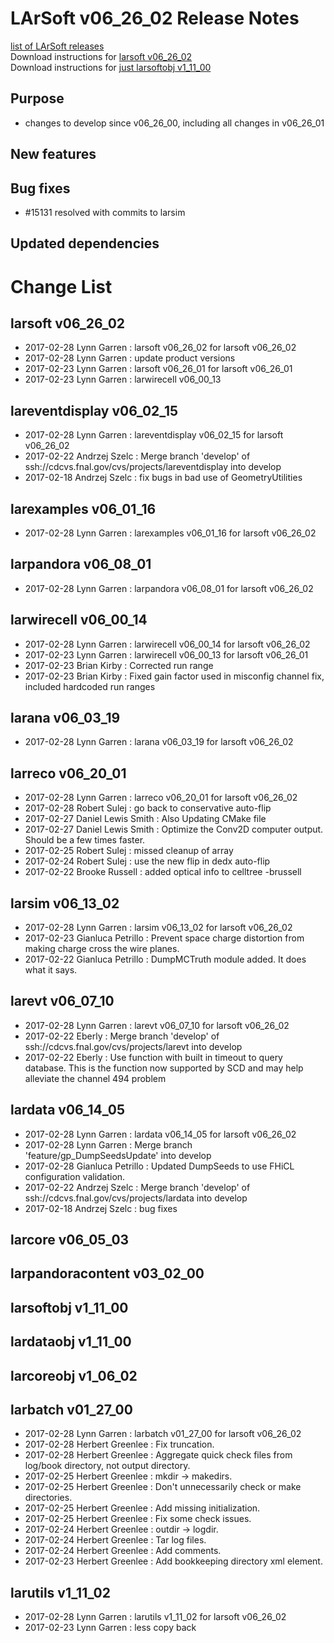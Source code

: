 # LArSoft v06_26_02 Release Notes



[list of LArSoft releases](LArSoft_release_list)  
Download instructions for [larsoft v06_26_02](https://scisoft.fnal.gov/scisoft/bundles/larsoft/v06_26_02/larsoft-v06_26_02.html)  
Download instructions for [just larsoftobj v1_11_00](https://scisoft.fnal.gov/scisoft/bundles/larsoftobj/v1_11_00/larsoftobj-v1_11_00.html)

## Purpose

-   changes to develop since v06_26_00, including all changes in v06_26_01

## New features

## Bug fixes

-   \#15131 resolved with commits to larsim

## Updated dependencies

# Change List

## larsoft v06_26_02

-   2017-02-28 Lynn Garren : larsoft v06_26_02 for larsoft v06_26_02
-   2017-02-28 Lynn Garren : update product versions
-   2017-02-23 Lynn Garren : larsoft v06_26_01 for larsoft v06_26_01
-   2017-02-23 Lynn Garren : larwirecell v06_00_13

## lareventdisplay v06_02_15

-   2017-02-28 Lynn Garren : lareventdisplay v06_02_15 for larsoft v06_26_02
-   2017-02-22 Andrzej Szelc : Merge branch 'develop' of ssh://cdcvs.fnal.gov/cvs/projects/lareventdisplay into develop
-   2017-02-18 Andrzej Szelc : fix bugs in bad use of GeometryUtilities

## larexamples v06_01_16

-   2017-02-28 Lynn Garren : larexamples v06_01_16 for larsoft v06_26_02

## larpandora v06_08_01

-   2017-02-28 Lynn Garren : larpandora v06_08_01 for larsoft v06_26_02

## larwirecell v06_00_14

-   2017-02-28 Lynn Garren : larwirecell v06_00_14 for larsoft v06_26_02
-   2017-02-23 Lynn Garren : larwirecell v06_00_13 for larsoft v06_26_01
-   2017-02-23 Brian Kirby : Corrected run range
-   2017-02-23 Brian Kirby : Fixed gain factor used in misconfig channel fix, included hardcoded run ranges

## larana v06_03_19

-   2017-02-28 Lynn Garren : larana v06_03_19 for larsoft v06_26_02

## larreco v06_20_01

-   2017-02-28 Lynn Garren : larreco v06_20_01 for larsoft v06_26_02
-   2017-02-28 Robert Sulej : go back to conservative auto-flip
-   2017-02-27 Daniel Lewis Smith : Also Updating CMake file
-   2017-02-27 Daniel Lewis Smith : Optimize the Conv2D computer output. Should be a few times faster.
-   2017-02-25 Robert Sulej : missed cleanup of array
-   2017-02-24 Robert Sulej : use the new flip in dedx auto-flip
-   2017-02-22 Brooke Russell : added optical info to celltree -brussell

## larsim v06_13_02

-   2017-02-28 Lynn Garren : larsim v06_13_02 for larsoft v06_26_02
-   2017-02-23 Gianluca Petrillo : Prevent space charge distortion from making charge cross the wire planes.
-   2017-02-22 Gianluca Petrillo : DumpMCTruth module added. It does what it says.

## larevt v06_07_10

-   2017-02-28 Lynn Garren : larevt v06_07_10 for larsoft v06_26_02
-   2017-02-22 Eberly : Merge branch 'develop' of ssh://cdcvs.fnal.gov/cvs/projects/larevt into develop
-   2017-02-22 Eberly : Use function with built in timeout to query database. This is the function now supported by SCD and may help alleviate the channel 494 problem

## lardata v06_14_05

-   2017-02-28 Lynn Garren : lardata v06_14_05 for larsoft v06_26_02
-   2017-02-28 Lynn Garren : Merge branch 'feature/gp_DumpSeedsUpdate' into develop
-   2017-02-28 Gianluca Petrillo : Updated DumpSeeds to use FHiCL configuration validation.
-   2017-02-22 Andrzej Szelc : Merge branch 'develop' of ssh://cdcvs.fnal.gov/cvs/projects/lardata into develop
-   2017-02-18 Andrzej Szelc : bug fixes

## larcore v06_05_03

## larpandoracontent v03_02_00

## larsoftobj v1_11_00

## lardataobj v1_11_00

## larcoreobj v1_06_02

## larbatch v01_27_00

-   2017-02-28 Lynn Garren : larbatch v01_27_00 for larsoft v06_26_02
-   2017-02-28 Herbert Greenlee : Fix truncation.
-   2017-02-28 Herbert Greenlee : Aggregate quick check files from log/book directory, not output directory.
-   2017-02-25 Herbert Greenlee : mkdir -\> makedirs.
-   2017-02-25 Herbert Greenlee : Don't unnecessarily check or make directories.
-   2017-02-25 Herbert Greenlee : Add missing initialization.
-   2017-02-25 Herbert Greenlee : Fix some check issues.
-   2017-02-24 Herbert Greenlee : outdir -\> logdir.
-   2017-02-24 Herbert Greenlee : Tar log files.
-   2017-02-24 Herbert Greenlee : Add comments.
-   2017-02-23 Herbert Greenlee : Add bookkeeping directory xml element.

## larutils v1_11_02

-   2017-02-28 Lynn Garren : larutils v1_11_02 for larsoft v06_26_02
-   2017-02-23 Lynn Garren : less copy back

